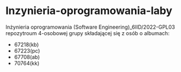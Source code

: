 # Inzynieria-oprogramowania-laby
Inżynieria oprogramowania (Software Engineering)_6IID/2022-GPL03 repozytroum 4-osobowej grupy składającej się z osób o albumach:
- 67218(kb)
- 67223(pc)
- 67708(ab)
- 70764(kk)

